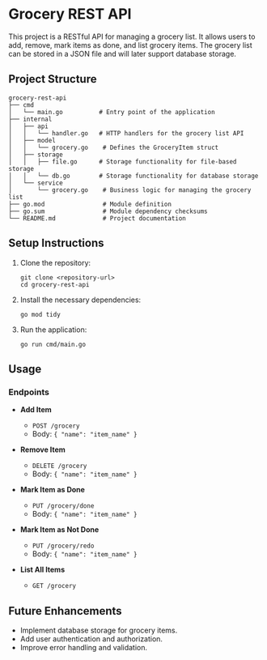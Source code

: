 # Grocery REST API

This project is a RESTful API for managing a grocery list. It allows users to add, remove, mark items as done, and list grocery items. The grocery list can be stored in a JSON file and will later support database storage.

## Project Structure

```
grocery-rest-api
├── cmd
│   └── main.go          # Entry point of the application
├── internal
│   ├── api
│   │   └── handler.go   # HTTP handlers for the grocery list API
│   ├── model
│   │   └── grocery.go    # Defines the GroceryItem struct
│   ├── storage
│   │   ├── file.go      # Storage functionality for file-based storage
│   │   └── db.go        # Storage functionality for database storage
│   └── service
│       └── grocery.go    # Business logic for managing the grocery list
├── go.mod                # Module definition
├── go.sum                # Module dependency checksums
└── README.md             # Project documentation
```

## Setup Instructions

1. Clone the repository:
   ```
   git clone <repository-url>
   cd grocery-rest-api
   ```

2. Install the necessary dependencies:
   ```
   go mod tidy
   ```

3. Run the application:
   ```
   go run cmd/main.go
   ```

## Usage

### Endpoints

- **Add Item**
  - `POST /grocery`
  - Body: `{ "name": "item_name" }`

- **Remove Item**
  - `DELETE /grocery`
  - Body: `{ "name": "item_name" }`

- **Mark Item as Done**
  - `PUT /grocery/done`
  - Body: `{ "name": "item_name" }`

- **Mark Item as Not Done**
  - `PUT /grocery/redo`
  - Body: `{ "name": "item_name" }`

- **List All Items**
  - `GET /grocery`

## Future Enhancements

- Implement database storage for grocery items.
- Add user authentication and authorization.
- Improve error handling and validation.